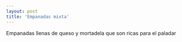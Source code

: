 ```yaml
---
layout: post
title: 'Empanadas mixta'
---
```


Empanadas llenas de queso y mortadela que son ricas para el paladar
